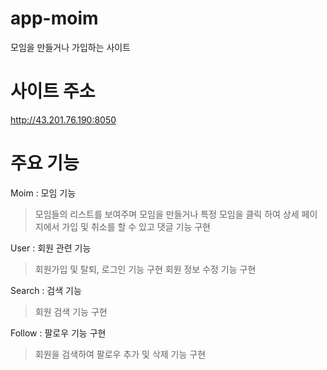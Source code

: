# app-moim
모임을 만들거나 가입하는 사이트

# 사이트 주소
http://43.201.76.190:8050

# 주요 기능
Moim : 모임 기능
> 모임들의 리스트를 보여주며 모임을 만들거나 특정 모임을 클릭 하여 상세 페이지에서 가입 및 취소를 할 수 있고 댓글 기능 구현

User : 회원 관련 기능
> 회원가입 및 탈퇴, 로그인 기능 구현
> 회원 정보 수정 기능 구현

Search : 검색 기능
> 회원 검색 기능 구현

Follow : 팔로우 기능 구현
> 회원을 검색하여 팔로우 추가 및 삭제 기능 구현

